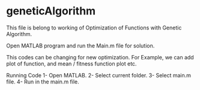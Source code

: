 # geneticAlgorithm

This file is belong to working of Optimization of Functions with Genetic Algorithm.

Open MATLAB program and run the Main.m file for solution. 

This codes can be changing for new optimization. For Example, we can add plot of function, and mean / fitness function plot etc.

Running Code
1- Open MATLAB.
2- Select current folder.
3- Select main.m file.
4- Run in the main.m file.
